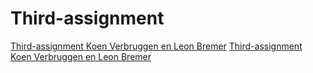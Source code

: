 # Third-assignment
[Third-assignment Koen Verbruggen en Leon Bremer](/Python-Solow-model-Koen-and-Leon-1.html)
[Third-assignment Koen Verbruggen en Leon Bremer](/Python-Solow-model-Koen-and-Leon-1.ipynb)
